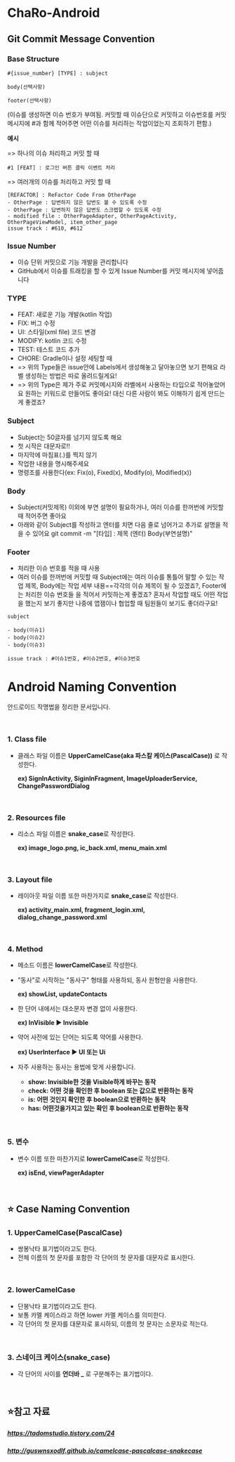 # ChaRo-Android
## **Git Commit Message Convention**

### **Base Structure**

```
#{issue_number} [TYPE] : subject

body(선택사항)

footer(선택사항)
```

(이슈를 생성하면 이슈 번호가 부여됨. 커밋할 때 이슈단으로 커밋하고 이슈번호를 커밋메시지에 #과 함께 적어주면 어떤 이슈를 처리하는 작업이었는지 조회하기 편함.)

**예시** 

=> 하나의 이슈 처리하고 커밋 할 때

```
#1 [FEAT] : 로그인 버튼 클릭 이벤트 처리
```

=> 여러개의 이슈를 처리하고 커밋 할 때

```
[REFACTOR] : ReFactor Code From OtherPage
- OtherPage : 답변하지 않은 답변도 볼 수 있도록 수정
- OtherPage : 답변하지 않은 답변도 스크랩할 수 있도록 수정
- modified file : OtherPageAdapter, OtherPageActivity, OtherPageViewModel, item_other_page
issue track : #610, #612
```



### **Issue Number**

- 이슈 단위 커밋으로 기능 개발을 관리합니다
- GitHub에서 이슈를 트래킹을 할 수 있게 Issue Number를 커밋 메시지에 넣어줍니다

### **TYPE**

- FEAT: 새로운 기능 개발(kotlin 작업)
- FIX: 버그 수정
- UI: 스타일(xml file) 코드 변경
- MODIFY: kotlin 코드 수정
- TEST: 테스트 코드 추가
- CHORE: Gradle이나 설정 세팅할 때
- => 위의 Type들은 issue안에 Labels에서 생성해놓고 달아놓으면 보기 편해요
  라벨 생성하는 방법은 따로 올려드릴게요!
- => 위의 Type은 제가 주로 커밋메시지와 라벨에서 사용하는 타입으로 적어놓았어요 원하는 키워드로 만들어도 좋아요! 대신 다른 사람이 봐도 이해하기 쉽게 만드는게 좋겠죠?

### **Subject**

- Subject는 50글자를 넘기지 않도록 해요
- 첫 시작은 대문자로!!
- 마지막에 마침표(.)를 찍지 않기
- 작업한 내용을 명시해주세요
- 명령조를 사용한다(ex: Fix(o), Fixed(x), Modify(o), Modified(x))

### **Body**

- Subject(커밋제목) 이외에 부연 설명이 필요하거나, 여러 이슈를 한꺼번에 커밋할 때 적어주면 좋아요
- 아래와 같이 Subject를 작성하고 엔터를 치면 다음 줄로 넘어가고 추가로 설명을 적을 수 있어요
  git commit -m "[타입] : 제목 (엔터)
  Body(부연설명)"

### **Footer**

- 처리한 이슈 번호를 적을 때 사용
- 여러 이슈를 한꺼번에 커밋할 때 
  Subject에는 여러 이슈를 통틀어 말할 수 있는 작업 제목, 
  Body에는 작업 세부 내용==각각의 이슈 제목이 될 수 있겠죠?, 
  Footer에는 처리한 이슈 번호들
  을 적어서 커밋하는게 좋겠죠? 
  혼자서 작업할 때도 어떤 작업을 했는지 보기 좋지만 나중에 앱잼이나 협업할 때 팀원들이 보기도 좋더라구요!

```
subject

- body(이슈1)
- body(이슈2)
- body(이슈3)

issue track : #이슈1번호, #이슈2번호, #이슈3번호
```


# Android Naming Convention

안드로이드 작명법을 정리한 문서입니다.

<br>

### 1. Class file

- 클래스 파일 이름은 **UpperCamelCase(aka 파스칼 케이스(PascalCase))** 로 작성한다.

  **ex) SignInActivity, SiginInFragment, ImageUploaderService, ChangePasswordDialog**

<br>

### 2. Resources file

- 리소스 파일 이름은 **snake_case**로 작성한다.

  **ex) image_logo.png, ic_back.xml, menu_main.xml**

<br>

### 3. Layout file

- 레이아웃 파일 이름 또한 마찬가지로 **snake_case**로 작성한다.

  **ex) activity_main.xml, fragment_login.xml, dialog_change_password.xml**

<br>

### 4. Method

- 메소드 이름은 **lowerCamelCase**로 작성한다.

- "동사"로 시작하는 "동사구" 형태를 사용하되, 동사 원형만을 사용한다.

  **ex) showList, updateContacts**

- 한 단어 내에서는 대소문자 변경 없이 사용한다.

  **ex) InVisible :arrow_forward: Invisible**

- 약어 사전에 있는 단어는 되도록 약어를 사용한다.

  **ex) UserInterface :arrow_forward: UI 또는 Ui**

- 자주 사용하는 동사는 용법에 맞게 사용합니다.
  - **show: Invisible한 것을 Visible하게 바꾸는 동작**
  - **check: 어떤 것을 확인한 후 boolean 또는 값으로 반환하는 동작**
  - **is: 어떤 것인지 확인한 후 boolean으로 반환하는 동작**
  - **has: 어떤것을가지고 있는 확인 후 boolean으로 반환하는 동작**

<br>

### 5. 변수

- 변수 이름 또한 마찬가지로 **lowerCamelCase**로 작성한다.

  **ex) isEnd, viewPagerAdapter**

<br>

## :star: ​Case Naming Convention

### 1. UpperCamelCase(PascalCase)

- 쌍봉낙타 표기법이라고도 한다.
- 전체 이름의 첫 문자를 포함한 각 단어의 첫 문자를 대문자로 표시한다.

<br>

### 2. lowerCamelCase

- 단봉낙타 표기법이라고도 한다.
- 보통 카멜 케이스라고 하면 lower 카멜 케이스를 의미한다.
- 각 단어의 첫 문자를 대문자로 표시하되, 이름의 첫 문자는 소문자로 적는다.

<br>

### 3. 스네이크 케이스(snake_case)

- 각 단어의 사이를 **언더바 _** 로 구분해주는 표기법이다.

<br>

## :star: ​참고 자료

##### https://tadomstudio.tistory.com/24

##### http://guswnsxodlf.github.io/camelcase-pascalcase-snakecase
